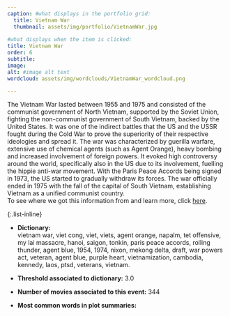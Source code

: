 ```yaml
---
caption: #what displays in the portfolio grid:
  title: Vietnam War
  thumbnail: assets/img/portfolio/VietnamWar.jpg
  
#what displays when the item is clicked:
title: Vietnam War
order: 6
subtitle: 
image: 
alt: #image alt text
wordcloud: assets/img/wordclouds/VietnamWar_wordcloud.png

---
```

The Vietnam War lasted between 1955 and 1975 and consisted of the communist government of North Vietnam, supported by the Soviet Union, fighting the non-communist government of South Vietnam, backed by the United States. It was one of the indirect battles that the US and the USSR fought during the Cold War to prove the superiority of their respective ideologies and spread it. 
The war was characterized by guerilla warfare, extensive use of chemical agents (such as Agent Orange), heavy bombing and increased involvement of foreign powers. It evoked high controversy around the world, specifically also in the US due to its involvement, fuelling the hippie anti-war movement. 
With the Paris Peace Accords being signed in 1973, the US started to gradually withdraw its forces. The war officially ended in 1975 with the fall of the capital of South Vietnam, establishing Vietnam as a unified communist country.\
To see where we got this information from and learn more, click [here](https://en.wikipedia.org/wiki/Vietnam_War).


{:.list-inline} 
- **Dictionary:**\
vietnam war, viet cong, viet, viets, agent orange, napalm, tet offensive, my lai massacre, hanoi, saigon, tonkin, paris peace accords, rolling thunder, agent blue, 1954, 1974, nixon, mekong delta, draft, war powers act, veteran, agent blue, purple heart, vietnamization, cambodia, kennedy, laos, ptsd, veterans, vietnam.

- **Threshold associated to dictionary:** 3.0

- **Number of movies associated to this event:** 344

- **Most common words in plot summaries:** 
